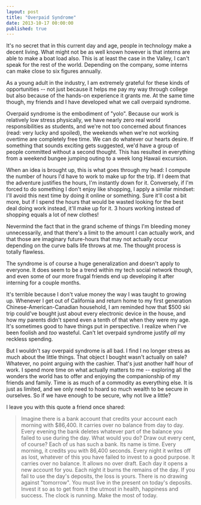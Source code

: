 ```yaml
---
layout: post
title: "Overpaid Syndrome"
date: 2013-10-17 00:00:00
published: true
---
```


It's no secret that in this current day and age, people in technology make a 
decent living. What might not be as well known however is that interns are able 
to make a boat load also. This is at least the case in the Valley, I can't speak 
for the rest of the world. Depending on the company, some interns can make close 
  to six figures annually.

As a young adult in the industry, I am extremely grateful for these kinds of 
opportunities -- not just because it helps me pay my way through college but 
also because of the hands-on experience it grants me. At the same time though, 
my friends and I have developed what we call overpaid syndrome.

Overpaid syndrome is the embodiment of "yolo". Because our work is relatively 
low stress physically, we have nearly zero real world responsibilities as 
students, and we're not too concerned about finances (read: very lucky and 
spoiled), the weekends when we're not working overtime are completely free time. 
We can do whatever our hearts desire. If something that sounds exciting gets 
suggested, we'd have a group of people committed without a second thought. This 
has resulted in everything from a weekend bungee jumping outing to a week long 
Hawaii excursion.

When an idea is brought up, this is what goes through my head: I compute the 
number of hours I'd have to work to make up for the trip. If I deem that the 
adventure justifies the hours, I'm instantly down for it. Conversely, if I'm 
forced to do something I don't enjoy like shopping, I apply a similar mindset: 
I'll avoid this next time by doing it online or something. Sure it'll cost a bit 
more, but if I spend the hours that would be wasted looking for the best deal 
doing work instead, it'll make up for it. 3 hours working instead of shopping 
equals a lot of new clothes! 

Nevermind the fact that in the grand scheme of things I'm bleeding money 
unnecessarily, and that there's a limit to the amount I can actually work, and 
that those are imaginary future-hours that may not actually occur depending on 
the curve balls life throws at me. The thought process is totally flawless.

The syndrome is of course a huge generalization and doesn't apply to everyone. 
It does seem to be a trend within my tech social network though, and even some 
of our more frugal friends end up developing it after interning for a couple 
months.

It's terrible because I don't value money the way I was taught to growing up. 
Whenever I get out of California and return home to my first generation 
Chinese-American-Canadian household, I am reminded how that $500 ski trip 
could've bought just about every electronic device in the house, and how my 
parents didn't spend even a tenth of that when they were my age. It's sometimes 
good to have things put in perspective. I realize when I've been foolish and 
_too_ wasteful. Can't let overpaid syndrome justify _all_ my reckless spending.

But I wouldn't say overpaid syndrome is all bad. I find I no longer stress as 
much about the little things. That object I bought wasn't actually on sale? 
Whatever, no point arguing with the cashier. That's just another half hour of 
work. I spend more time on what actually matters to me -- exploring all the 
wonders the world has to offer and enjoying the companionship of my friends and 
family. Time is as much of a commodity as everything else. It is just as 
limited, and we only need to hoard so much wealth to be secure in ourselves. So 
if we have enough to be secure, why not live a little?

I leave you with this quote a friend once shared:

> Imagine there is a bank account that credits your account each morning with $86,400. It carries over no balance from day to day. Every evening the bank deletes whatever part of the balance you failed to use during the day. What would you do? Draw out every cent, of course? Each of us has such a bank. Its name is time. Every morning, it credits you with 86,400 seconds. Every night it writes off as lost, whatever of this you have failed to invest to a good purpose. It carries over no balance. It allows no over draft. Each day it opens a new account for you. Each night it burns the remains of the day. If you fail to use the day's deposits, the loss is yours. There is no drawing against "tomorrow". You must live in the present on today's deposits. Invest it so as to get from it the utmost in health, happiness and success. The clock is running. Make the most of today.
